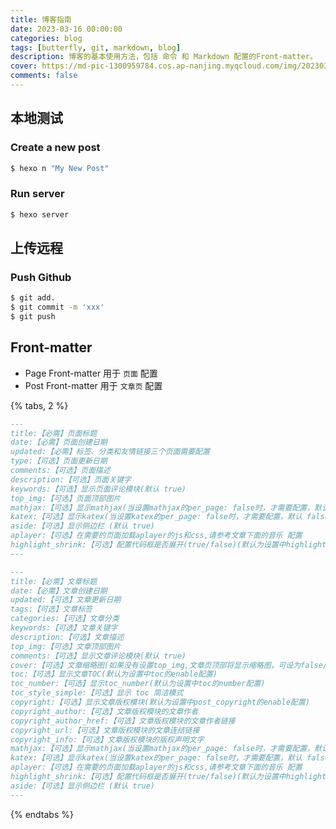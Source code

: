 ```yaml
---
title: 博客指南
date: 2023-03-16 00:00:00
categories: blog
tags: [butterfly, git, markdown, blog]
description: 博客的基本使用方法，包括 命令 和 Markdown 配置的Front-matter。
cover: https://md-pic-1300959784.cos.ap-nanjing.myqcloud.com/img/202303181716351.jpg
comments: false
---
```

## 本地测试

### Create a new post

``` bash
$ hexo n "My New Post"
```

### Run server

``` bash
$ hexo server
```

## 上传远程

### Push Github

```bash
$ git add.
$ git commit -m 'xxx'
$ git push
```

## Front-matter 

- Page Front-matter 用于 `页面` 配置
- Post Front-matter 用于 `文章页` 配置

{% tabs, 2 %}

<!-- tab Page Front-matter  -->

```markdown
---
title:【必需】页面标题
date:【必需】页面创建日期
updated:【必需】标签、分类和友情链接三个页面需要配置
type:【可选】页面更新日期
comments:【可选】页面描述
description:【可选】页面关键字
keywords:【可选】显示页面评论模块(默认 true)
top_img:【可选】页面顶部图片
mathjax:【可选】显示mathjax(当设置mathjax的per_page: false时，才需要配置，默认 false)
katex:【可选】显示katex(当设置katex的per_page: false时，才需要配置，默认 false)
aside:【可选】显示侧边栏 (默认 true)
aplayer:【可选】在需要的页面加载aplayer的js和css,请参考文章下面的音乐 配置
highlight_shrink:【可选】配置代码框是否展开(true/false)(默认为设置中highlight_shrink的配置)
---
```

<!-- endtab -->

<!-- tab Post Front-matter -->

```markdown
---
title:【必需】文章标题
date:【必需】文章创建日期
updated:【可选】文章更新日期
tags:【可选】文章标签
categories:【可选】文章分类
keywords:【可选】文章关键字
description:【可选】文章描述
top_img:【可选】文章顶部图片
comments:【可选】显示文章评论模块(默认 true)
cover:【可选】文章缩略图(如果没有设置top_img,文章页顶部将显示缩略图，可设为false/图片地址/留空)
toc:【可选】显示文章TOC(默认为设置中toc的enable配置)
toc_number:【可选】显示toc_number(默认为设置中toc的number配置)
toc_style_simple:【可选】显示 toc 简洁模式
copyright:【可选】显示文章版权模块(默认为设置中post_copyright的enable配置)
copyright_author:【可选】文章版权模块的文章作者
copyright_author_href:【可选】文章版权模块的文章作者链接
copyright_url:【可选】文章版权模块的文章连结链接
copyright_info:【可选】文章版权模块的版权声明文字
mathjax:【可选】显示mathjax(当设置mathjax的per_page: false时，才需要配置，默认 false)
katex:【可选】显示katex(当设置katex的per_page: false时，才需要配置，默认 false)
aplayer:【可选】在需要的页面加载aplayer的js和css,请参考文章下面的音乐 配置
highlight_shrink:【可选】配置代码框是否展开(true/false)(默认为设置中highlight_shrink的配置)
aside:【可选】显示侧边栏 (默认 true)
---
```

<!-- endtab -->

{% endtabs %}
